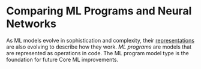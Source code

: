 # Comparing ML Programs and Neural Networks

As ML models evolve in sophistication and complexity, their [representations](#model-representations) are also evolving to describe how they work. _ML programs_ are models that are represented as operations in code. The ML program model type is the foundation for future Core ML improvements.
